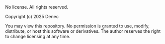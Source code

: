 No license. All rights reserved.

Copyright (c) 2025 Denec

You may view this repository. No permission is granted to use, modify, distribute, or host this software or derivatives.
The author reserves the right to change licensing at any time.